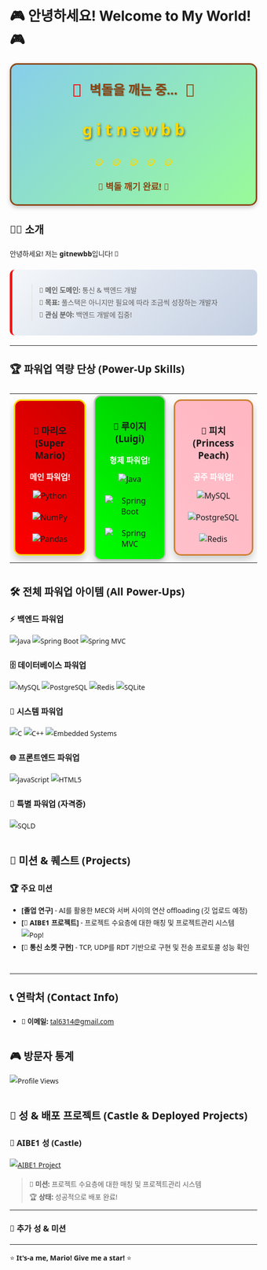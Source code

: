 # 🎮 안녕하세요! Welcome to My World! 🎮

<div style="font-family: 'Segoe UI', Tahoma, Geneva, Verdana, sans-serif; line-height: 1.8;">

<!-- 마리오 벽돌 깨기 애니메이션 -->
<div style="text-align: center; margin: 20px 0; padding: 20px; background: linear-gradient(135deg, #87CEEB 0%, #98FB98 100%); border-radius: 15px; border: 3px solid #8B4513; box-shadow: 0 4px 8px rgba(0,0,0,0.2);">
  
  <!-- 마리오와 벽돌 -->
  <div style="display: flex; justify-content: center; align-items: center; gap: 15px; margin-bottom: 20px;">
    <div style="font-size: 35px; color: #FF0000;">🍄</div>
    <div style="font-size: 26px; font-weight: bold; color: #8B4513; text-shadow: 1px 1px 2px rgba(0,0,0,0.3);">벽돌을 깨는 중...</div>
    <div style="font-size: 35px; color: #8B4513;">🧱</div>
  </div>
  
  <!-- gitnewbb 글자들 -->
  <div style="display: flex; justify-content: center; gap: 8px; font-size: 32px; font-weight: bold; margin: 20px 0;">
    <span style="color: #FFD700; text-shadow: 2px 2px 4px rgba(0,0,0,0.5);">g</span>
    <span style="color: #FFD700; text-shadow: 2px 2px 4px rgba(0,0,0,0.5);">i</span>
    <span style="color: #FFD700; text-shadow: 2px 2px 4px rgba(0,0,0,0.5);">t</span>
    <span style="color: #FFD700; text-shadow: 2px 2px 4px rgba(0,0,0,0.5);">n</span>
    <span style="color: #FFD700; text-shadow: 2px 2px 4px rgba(0,0,0,0.5);">e</span>
    <span style="color: #FFD700; text-shadow: 2px 2px 4px rgba(0,0,0,0.5);">w</span>
    <span style="color: #FFD700; text-shadow: 2px 2px 4px rgba(0,0,0,0.5);">b</span>
    <span style="color: #FFD700; text-shadow: 2px 2px 4px rgba(0,0,0,0.5);">b</span>
  </div>
  
  <!-- 코인들 -->
  <div style="margin-top: 15px; font-size: 20px;">
    <span style="color: #FFD700; margin: 0 5px;">🪙</span>
    <span style="color: #FFD700; margin: 0 5px;">🪙</span>
    <span style="color: #FFD700; margin: 0 5px;">🪙</span>
    <span style="color: #FFD700; margin: 0 5px;">🪙</span>
    <span style="color: #FFD700; margin: 0 5px;">🪙</span>
  </div>
  
  <!-- 완성 메시지 -->
  <div style="margin-top: 15px; font-size: 18px; color: #8B4513; font-weight: bold;">
    🎉 벽돌 깨기 완료! 🎉
  </div>
</div>

## 👨‍💻 소개
안녕하세요! 저는 **gitnewbb**입니다! 🍄

<div style="margin: 20px 0; padding: 15px; background: linear-gradient(135deg, #f5f7fa 0%, #c3cfe2 100%); border-radius: 10px; border-left: 5px solid #FF0000;">

> 🎯 **메인 도메인:** 통신 & 백엔드 개발  
> 🌟 **목표:** 풀스택은 아니지만 필요에 따라 조금씩 성장하는 개발자  
> 🚀 **관심 분야:** 백엔드 개발에 집중!

</div>

---

## 🏆 파워업 역량 단상 (Power-Up Skills)

<div style="margin: 30px 0;">

<div align="center">
  <table>
    <tr>
      <td align="center" width="200">
        <div style="background: linear-gradient(45deg, #FF0000, #CC0000); padding: 20px; border-radius: 15px; box-shadow: 0 8px 16px rgba(0,0,0,0.2); border: 3px solid #FFD700;">
          <h3>🥇 마리오 (Super Mario)</h3>
          <p style="color: white; font-weight: bold;">메인 파워업!</p>
          <img src="https://img.shields.io/badge/Python-3776AB?style=for-the-badge&logo=python&logoColor=white" alt="Python">
          <br><br>
          <img src="https://img.shields.io/badge/Numpy-013243?style=for-the-badge&logo=numpy&logoColor=white" alt="NumPy">
          <br><br>
          <img src="https://img.shields.io/badge/Pandas-150458?style=for-the-badge&logo=pandas&logoColor=white" alt="Pandas">
        </div>
      </td>
      <td align="center" width="200">
        <div style="background: linear-gradient(45deg, #00FF00, #00CC00); padding: 20px; border-radius: 15px; box-shadow: 0 8px 16px rgba(0,0,0,0.2); border: 3px solid #C0C0C0;">
          <h3>🥈 루이지 (Luigi)</h3>
          <p style="color: white; font-weight: bold;">형제 파워업!</p>
          <img src="https://img.shields.io/badge/Java-ED8B00?style=for-the-badge&logo=openjdk&logoColor=white" alt="Java">
          <br><br>
          <img src="https://img.shields.io/badge/Spring_Boot-6DB33F?style=for-the-badge&logo=spring-boot&logoColor=white" alt="Spring Boot">
          <br><br>
          <img src="https://img.shields.io/badge/Spring_MVC-6DB33F?style=for-the-badge&logo=spring&logoColor=white" alt="Spring MVC">
        </div>
      </td>
      <td align="center" width="200">
        <div style="background: linear-gradient(45deg, #FFC0CB, #FFB6C1); padding: 20px; border-radius: 15px; box-shadow: 0 8px 16px rgba(0,0,0,0.2); border: 3px solid #CD7F32;">
          <h3>🥉 피치 (Princess Peach)</h3>
          <p style="color: white; font-weight: bold;">공주 파워업!</p>
          <img src="https://img.shields.io/badge/MySQL-4479A1?style=for-the-badge&logo=mysql&logoColor=white" alt="MySQL">
          <br><br>
          <img src="https://img.shields.io/badge/PostgreSQL-316192?style=for-the-badge&logo=postgresql&logoColor=white" alt="PostgreSQL">
          <br><br>
          <img src="https://img.shields.io/badge/Redis-DC382D?style=for-the-badge&logo=redis&logoColor=white" alt="Redis">
        </div>
      </td>
    </tr>
  </table>
</div>

</div>

<div style="margin: 40px 0;">

## 🛠️ 전체 파워업 아이템 (All Power-Ups)

### ⚡ 백엔드 파워업
![Java](https://img.shields.io/badge/Java-ED8B00?style=for-the-badge&logo=openjdk&logoColor=white)
![Spring Boot](https://img.shields.io/badge/Spring_Boot-6DB33F?style=for-the-badge&logo=spring-boot&logoColor=white)
![Spring MVC](https://img.shields.io/badge/Spring_MVC-6DB33F?style=for-the-badge&logo=spring&logoColor=white)

### 🗄️ 데이터베이스 파워업
![MySQL](https://img.shields.io/badge/MySQL-4479A1?style=for-the-badge&logo=mysql&logoColor=white)
![PostgreSQL](https://img.shields.io/badge/PostgreSQL-316192?style=for-the-badge&logo=postgresql&logoColor=white)
![Redis](https://img.shields.io/badge/Redis-DC382D?style=for-the-badge&logo=redis&logoColor=white)
![SQLite](https://img.shields.io/badge/SQLite-07405E?style=for-the-badge&logo=sqlite&logoColor=white)

### 🔧 시스템 파워업
![C](https://img.shields.io/badge/C-00599C?style=for-the-badge&logo=c&logoColor=white)
![C++](https://img.shields.io/badge/C%2B%2B-00599C?style=for-the-badge&logo=c%2B%2B&logoColor=white)
![Embedded Systems](https://img.shields.io/badge/Embedded-000000?style=for-the-badge&logo=arduino&logoColor=white)

### 🌐 프론트엔드 파워업
![JavaScript](https://img.shields.io/badge/JavaScript-F7DF1E?style=for-the-badge&logo=javascript&logoColor=black)
![HTML5](https://img.shields.io/badge/HTML5-E34F26?style=for-the-badge&logo=html5&logoColor=white)

### 📜 특별 파워업 (자격증)
![SQLD](https://img.shields.io/badge/SQLD-4479A1?style=for-the-badge&logo=mysql&logoColor=white)

</div>

<div style="margin: 40px 0;">

## 🚀 미션 & 퀘스트 (Projects)

### 🏆 주요 미션
- **[졸업 연구]** - AI를 활용한 MEC와 서버 사이의 연산 offloading (깃 업로드 예정)
- **[🤖 AIBE1 프로젝트]** - 프로젝트 수요층에 대한 매칭 및 프로젝트관리 시스템 ![Pop!](https://github.com/gitnewbb/AIBE1-Project2-Team01)
- **[📡 통신 소켓 구현]** - TCP, UDP를 RDT 기반으로 구현 및 전송 프로토콜 성능 확인

</div>

<div style="margin: 40px 0;">

<!-- ## GitHub 통계
![GitHub Stats](https://github-readme-stats.vercel.app/api?username=YOUR_USERNAME&show_icons=true&theme=radical) -->

---

## 📞 연락처 (Contact Info)
- 📧 **이메일:** tal6314@gmail.com

</div>

<div style="margin: 40px 0;">

## 🎮 방문자 통계
![Profile Views](https://komarev.com/ghpvc/?username=YOUR_USERNAME&color=brightgreen)

</div>

<div style="margin: 40px 0;">

## 🏰 성 & 배포 프로젝트 (Castle & Deployed Projects)

### 🏰 AIBE1 성 (Castle)
[![AIBE1 Project](https://img.shields.io/badge/AIBE1_Project-000000?style=for-the-badge&logo=github&logoColor=white)](https://github.com/gitnewbb/AIBE1-Project2-Team01)

> 🚀 **미션:** 프로젝트 수요층에 대한 매칭 및 프로젝트관리 시스템  
> 🏆 **상태:** 성공적으로 배포 완료!

---

### 🔗 추가 성 & 미션
<!-- 여기에 새로운 배포 프로젝트를 추가하세요 -->
<!-- 예시:
### 🌐 새로운 성
[![Project Name](https://img.shields.io/badge/Project_Name-000000?style=for-the-badge&logo=github&logoColor=white)](https://github.com/username/project)

프로젝트 설명
-->

---

⭐ **It's-a me, Mario! Give me a star!** ⭐

</div>
